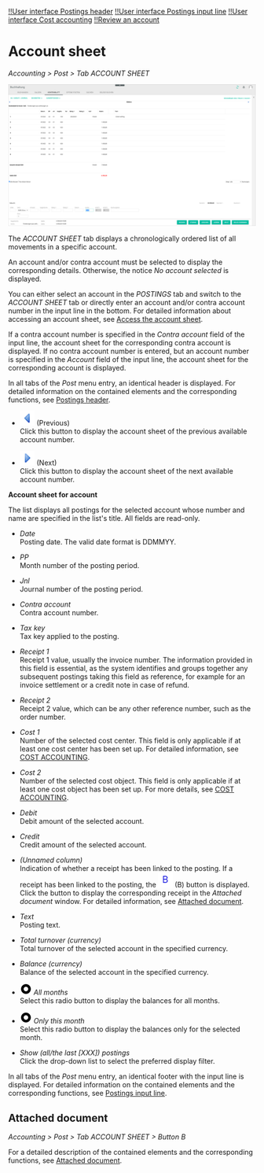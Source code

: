 [!!User interface Postings header](./01_Header.md)
[!!User interface Postings input line](./01_InputLine.md)
[!!User interface Cost accounting](./02e_CostAccounting.md)
[!!Review an account](../Operation/02_ReviewAccount.md)  

# Account sheet

*Accounting > Post > Tab ACCOUNT SHEET*

![Account sheet](../../Assets/Screenshots/RetailSuiteAccounting/Book/AccountSheet/AccountSheet.png "[Account sheet]")

The *ACCOUNT SHEET* tab displays a chronologically ordered list of all movements in a specific account.   

An account and/or contra account must be selected to display the corresponding details. Otherwise, the notice *No account selected* is displayed.    

You can either select an account in the *POSTINGS* tab and switch to the *ACCOUNT SHEET* tab or directly enter an account and/or contra account number in the input line in the bottom. For detailed information about accessing an account sheet, see [Access the account sheet](../Operation/02_ReviewAccount.md#access-the-account-sheet).  

If a contra account number is specified in the *Contra account* field of the input line, the account sheet for the corresponding contra account is displayed. If no contra account number is entered, but an account number is specified in the *Account* field of the input line, the account sheet for the corresponding account is displayed.

In all tabs of the *Post* menu entry, an identical header is displayed. For detailed information on the contained elements and the corresponding functions, see [Postings header](./01_Header.md).

- ![Previous](../../Assets/Icons/Previous.png "[Previous]") (Previous)  
    Click this button to display the account sheet of the previous available account number.

- ![Next](../../Assets/Icons/Next.png "[Next]") (Next)  
    Click this button to display the account sheet of the next available account number.

**Account sheet for account**   

The list displays all postings for the selected account whose number and name are specified in the list's title. All fields are read-only.

- *Date*  
    Posting date. The valid date format is DDMMYY.

- *PP*  
    Month number of the posting period.

- *Jnl*  
    Journal number of the posting period.

- *Contra account*  
    Contra account number.

- *Tax key*  
    Tax key applied to the posting.

- *Receipt 1*  
    Receipt 1 value, usually the invoice number. The information provided in this field is essential, as the system identifies and groups together any subsequent postings taking this field as reference, for example for an invoice settlement or a credit note in case of refund.

- *Receipt 2*  
    Receipt 2 value, which can be any other reference number, such as the order number.

- *Cost 1*  
    Number of the selected cost center. This field is only applicable if at least one cost center has been set up. For detailed information, see [COST ACCOUNTING](./02e_CostAccounting.md).

- *Cost 2*  
    Number of the selected cost object. This field is only applicable if at least one cost object has been set up. For more details, see [COST ACCOUNTING](./02e_CostAccounting.md).

- *Debit*  
    Debit amount of the selected account.

- *Credit*  
    Credit amount of the selected account.

- *(Unnamed column)*  
    Indication of whether a receipt has been linked to the posting. If a receipt has been linked to the posting, the ![B](../../Assets/Icons/Beleg.png "[B]") (B) button is displayed. Click the button to display the corresponding receipt in the *Attached document* window. For detailed information, see [Attached document](#attached-document).

- *Text*  
    Posting text.

- *Total turnover (currency)*  
    Total turnover of the selected account in the specified currency.

- *Balance (currency)*  
    Balance of the selected account in the specified currency.

- ![Radio button](../../Assets/Icons/RadioButtonChecked.png "[Radio button]") *All months*  
    Select this radio button to display the balances for all months.

- ![Radio button](../../Assets/Icons/RadioButtonChecked.png "[Radio button]")  *Only this month*  
    Select this radio button to display the balances only for the selected month.

- *Show (all/the last [XXX]) postings*    
    Click the drop-down list to select the preferred display filter.

In all tabs of the *Post* menu entry, an identical footer with the input line is displayed. For detailed information on the contained elements and the corresponding functions, see [Postings input line](./01_InputLine.md).



## Attached document

*Accounting > Post > Tab ACCOUNT SHEET > Button B*

For a detailed description of the contained elements and the corresponding functions, see [Attached document](./01_Header.md#attached-document).
